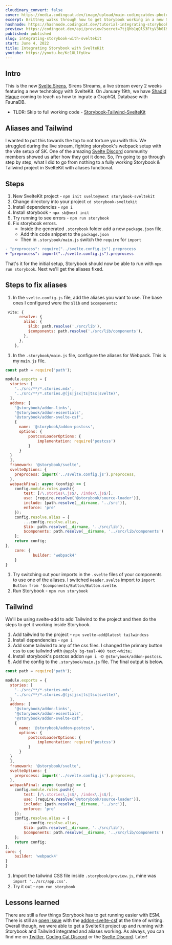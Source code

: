 ```yaml
---
cloudinary_convert: false
cover: https://media.codingcat.dev/image/upload/main-codingcatdev-photo/Storybook.jpg
excerpt: Brittney walks through how to get Storybook working in a new SvelteKit project.
hashnode: https://hashnode.codingcat.dev/tutorial-integrating-storybook-with-sveltekit
preview: https://codingcat.dev/api/preview?secret=7tjQhb1qQlS3FtyV3b0I&selectionType=tutorial&selectionSlug=integrating-storybook-with-sveltekit&_id=d62f77b86e45401999c1c60f6a0ec2bc
published: published
slug: integrating-storybook-with-sveltekit
start: June 4, 2022
title: Integrating Storybook with SvelteKit
youtube: https://youtu.be/Kc1ULlfyUcw
---
```

## Intro

This is the new [Svelte Sirens](https://codingcat.dev/tutorial/sveltesirens.dev), Sirens Streams, a live stream every 2 weeks featuring a new technology with SvelteKit. On January 19th, we have [Shadid Haque](https://twitter.com/HaqueShadid) coming to teach us how to ingrate a GraphQL Database with FaunaDB.

- TLDR: Skip to full working code - [Storybook-Tailwind-SvelteKit](https://github.com/brittneypostma/storybook-sveltekit)

## Aliases and Tailwind

I wanted to put this towards the top to not torture you with this. We struggled during the live stream, fighting storybook's webpack setup with the vite setup of SK. One of the amazing [Svelte Discord](https://svelte.dev/chat) community members showed us after how they got it done. So, I'm going to go through step by step, what I did to go from nothing to a fully working Storybook & Tailwind project in SvelteKit with aliases functional.

## Steps

1. New SvelteKit project - `npm init svelte@next storybook-sveltekit`
2. Change directory into your project `cd storybook-sveltekit`
3. Install dependencies - `npm i`
4. Install storybook - `npx sb@next init`
5. Try running to see errors - `npm run storybook`
6. Fix storybook errors.   
    - Inside the generated `.storybook` folder add a new `package.json` file.
    - Add this code snippet to the `package.json`
    - Then in `.storybook/main.js` switch the `require` for `import`

```diff
- "preprocess": require("../svelte.config.js").preprocess
+ "preprocess": import("../svelte.config.js").preprocess
```

That's it for the initial setup, Storybook should now be able to run with `npm run storybook`. Next we'll get the aliases fixed.

## Steps to fix aliases

1. In the `svelte.config.js` file, add the aliases you want to use. The base ones I configured were the `$lib` and `$components`:

```jsx
 vite: {
      resolve: {
        alias: {
          $lib: path.resolve('./src/lib'),
          $components: path.resolve('./src/lib/components'),
        },
      },
    },

```

1. In the `.storybook/main.js` file, configure the aliases for Webpack. This is my `main.js` file.

```jsx
const path = require('path');

module.exports = {
  stories: [
    '../src/**/*.stories.mdx',
    '../src/**/*.stories.@(js|jsx|ts|tsx|svelte)',
  ],
  addons: [
    '@storybook/addon-links',
    '@storybook/addon-essentials',
    '@storybook/addon-svelte-csf',
    {
      name: '@storybook/addon-postcss',
      options: {
          postcssLoaderOptions: {
              implementation: require('postcss')
          }
      }
  }
  ],
  framework: '@storybook/svelte',
  svelteOptions: {
    preprocess: import('../svelte.config.js').preprocess,
  },
  webpackFinal: async (config) => {
    config.module.rules.push({
        test: [/\.stories\.js$/, /index\.js$/],
        use: [require.resolve('@storybook/source-loader')],
        include: [path.resolve(__dirname, '../src')],
        enforce: 'pre'
    });
    config.resolve.alias = {
        ...config.resolve.alias,
        $lib: path.resolve(__dirname, '../src/lib'),
        $components: path.resolve(__dirname, '../src/lib/components')
    };
    return config;
},
	core: {
			builder: 'webpack4'
	}
}

```

1. Try switching out your imports in the `.svelte` files of your components to use one of the aliases. I switched `Header.svelte` import to `import Button from '$components/Button/Button.svelte`.
2. Run Storybook - `npm run storybook`

## Tailwind

We'll be using svelte-add to add Tailwind to the project and then do the steps to get it working inside Storybook.

1. Add tailwind to the project - `npx svelte-add@latest tailwindcss`
2. Install dependencies - `npm i`
3. Add some tailwind to any of the css files. I changed the primary button css to use tailwind with `@apply bg-teal-400 text-white;`
4. Install storybook's postcss addon `npm i -D @storybook/addon-postcss`.
5. Add the config to the `.storybook/main.js` file. The final output is below.

```jsx
const path = require('path');

module.exports = {
  stories: [
    '../src/**/*.stories.mdx',
    '../src/**/*.stories.@(js|jsx|ts|tsx|svelte)',
  ],
  addons: [
    '@storybook/addon-links',
    '@storybook/addon-essentials',
    '@storybook/addon-svelte-csf',
    {
      name: '@storybook/addon-postcss',
      options: {
          postcssLoaderOptions: {
              implementation: require('postcss')
          }
      }
  }
  ],
  framework: '@storybook/svelte',
  svelteOptions: {
    preprocess: import('../svelte.config.js').preprocess,
  },
  webpackFinal: async (config) => {
    config.module.rules.push({
        test: [/\.stories\.js$/, /index\.js$/],
        use: [require.resolve('@storybook/source-loader')],
        include: [path.resolve(__dirname, '../src')],
        enforce: 'pre'
    });
    config.resolve.alias = {
        ...config.resolve.alias,
        $lib: path.resolve(__dirname, '../src/lib'),
        $components: path.resolve(__dirname, '../src/lib/components')
    };
    return config;
},
core: {
    builder: 'webpack4'
}
}

```

1. Import the tailwind CSS file inside `.storybook/preview.js`, mine was `import '../src/app.css'`.
2. Try it out - `npm run storybook`

## Lessons learned

There are still a few things Storybook has to get running easier with ESM. There is still an [open issue](https://github.com/storybookjs/addon-svelte-csf/issues/37) with the [addon-svelte-csf](https://github.com/storybookjs/addon-svelte-csf) at the time of writing. Overall though, we were able to get a SvelteKit project up and running with Storybook and Tailwind integrated and aliases working. As always, you can find me on [Twitter](https://twitter.com/BrittneyPostma), [Coding Cat Discord](https://discord.gg/kGYAaAKZQf) or the [Svelte Discord](https://svelte.dev/chat). Later!